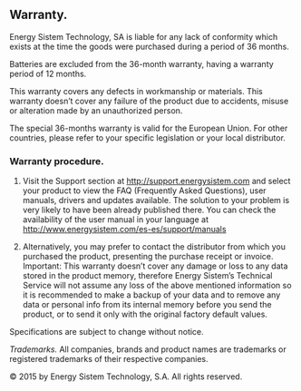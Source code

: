 ## Warranty.

Energy Sistem Technology, SA is liable for any lack of conformity which exists at the time the goods were purchased during a period of 36 months.

Batteries are excluded from the 36-month warranty, having a warranty period of 12 months.

This warranty covers any defects in workmanship or materials. This warranty doesn’t cover any failure of the product due to accidents, misuse or alteration made by an unauthorized person.

The special 36-months warranty is valid for the European Union. For other countries, please refer to your specific legislation or your local distributor.

### Warranty procedure.

1. Visit the Support section at http://support.energysistem.com and select your product to view the FAQ (Frequently Asked Questions), user manuals,
drivers and updates available. The solution to your problem is very likely to have been already published there.
You can check the availability of the user manual in your language at http://www.energysistem.com/es-es/support/manuals

2. Alternatively, you may prefer to contact the distributor from which you purchased the product, presenting the purchase receipt or invoice.
Important: This warranty doesn’t cover any damage or loss to any data stored in the product memory, therefore Energy Sistem’s Technical Service will not assume any loss of the above mentioned information so it is recommended to make a backup of your data and to remove any data or personal
info from its internal memory before you send the product, or to send it only with the original factory default values.

Specifications are subject to change without notice.

*Trademarks.* All companies, brands and product names are trademarks or registered trademarks of their respective companies.

© 2015 by Energy Sistem Technology, S.A. All rights reserved.

